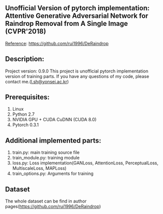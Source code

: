## Unofficial Version of pytorch implementation: Attentive Generative Adversarial Network for Raindrop Removal from A Single Image (CVPR'2018)

[Reference](https://github.com/rui1996/DeRaindrop): https://github.com/rui1996/DeRaindrop

## Description:
Project version: 0.9.0
This project is unofficial pytorch implementation version of training parts. If you have any questions of my code, please contact me.(l.sh@yonsei.ac.kr)

## Prerequisites:
1. Linux
2. Python 2.7
3. NVIDIA GPU + CUDA CuDNN (CUDA 8.0)
4. Pytorch 0.3.1

## Additional implemented parts:

1. train.py: main training source file
2. train_module.py: training module 
3. loss.py: Loss implementation(GANLoss, AttentionLoss, PerceptualLoss, MultiscaleLoss, MAPLoss)
4. train_options.py: Arguments for training


## Dataset
The whole dataset can be find in author pages(https://github.com/rui1996/DeRaindrop)
